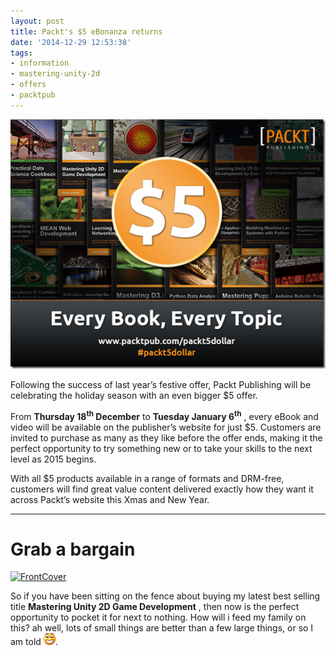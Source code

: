 ```yaml
---
layout: post
title: Packt's $5 eBonanza returns
date: '2014-12-29 12:53:38'
tags:
- information
- mastering-unity-2d
- offers
- packtpub
---
```


[![image](/Images/wordpress/2014/12/image6.png "image")](http://bit.ly/1w1Vkps)

 

Following the success of last year’s festive offer, Packt Publishing will be celebrating the holiday season with an even bigger $5 offer.

From **Thursday 18<sup>th</sup> December** to **Tuesday January 6<sup>th</sup>** , every eBook and video will be available on the publisher’s website for just $5. Customers are invited to purchase as many as they like before the offer ends, making it the perfect opportunity to try something new or to take your skills to the next level as 2015 begins.

With all $5 products available in a range of formats and DRM-free, customers will find great value content delivered exactly how they want it across Packt’s website this Xmas and New Year.

* * *

# Grab a bargain

[![FrontCover](/Images/wordpress/2014/10/FrontCover-234x300.png)](http://darkgenesis.zenithmoon.com/portfolio/mastering-unity-2d-game-development/ "Mastering Unity 2D Game Development")

 

So if you have been sitting on the fence about buying my latest best selling title **Mastering Unity 2D Game Development** , then now is the perfect opportunity to pocket it for next to nothing. How will i feed my family on this? ah well, lots of small things are better than a few large things, or so I am told ![Open-mouthed smile](/Images/wordpress/2014/12/wlEmoticon-openmouthedsmile2.png).


